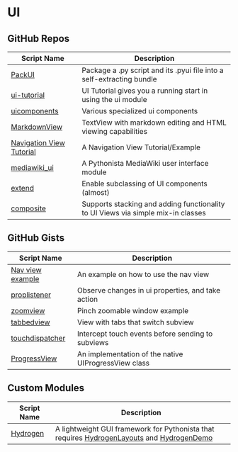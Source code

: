 # UI

GitHub Repos
------------

| Script Name        | Description   | 
| -------------      | ------------- |
| [PackUI]           | Package a .py script and its .pyui file into a self-extracting bundle |
| [ui-tutorial][]    | UI Tutorial gives you a running start in using the ui module |
| [uicomponents][]   | Various specialized ui components |
| [MarkdownView]     | TextView with markdown editing and HTML viewing capabilities |
| [Navigation View Tutorial] | A Navigation View Tutorial/Example |
| [mediawiki_ui] | A Pythonista MediaWiki user interface module |
| [extend] | Enable subclassing of UI components (almost) |
| [composite] | Supports stacking and adding functionality to UI Views via simple mix-in classes |

GitHub Gists
------------
| Script Name        | Description   | 
| -------------      | ------------- | 
| [Nav view example][]     | An example on how to use the nav view |
| [proplistener][]     | Observe changes in ui properties, and take action|
| [zoomview][]     | Pinch zoomable window example  |
| [tabbedview][]     | View with tabs that switch subview |
| [touchdispatcher][]     | Intercept touch events before sending to subviews|
| [ProgressView][] | An implementation of the native UIProgressView class |

Custom Modules
------------

| Script Name        | Description   | 
| -------------      | ------------- | 
| [Hydrogen][]      | A lightweight GUI framework for Pythonista that requires [HydrogenLayouts][] and [HydrogenDemo][]|

[PackUI]: https://github.com/dgelessus/pythonista-scripts/blob/master/PackUI.py
[ui-tutorial]: https://github.com/humberry/ui-tutorial
[Nav view example]: https://gist.github.com/tjferry14/9ea8bfc0c8d089cdb530
[Hydrogen]: https://gist.github.com/BashedCrab/5924965
[HydrogenLayouts]: https://gist.github.com/BashedCrab/6103019
[HydrogenDemo]: https://gist.github.com/BashedCrab/5953776
[uicomponents]: https://github.com/jsbain/uicomponents
[zoomview]: https://gist.github.com/jsbain/6e4e406b07f52a68d961
[touchdispatcher]: https://gist.github.com/jsbain/1cf350e92bb5f59706ca
[tabbedview]: https://gist.github.com/jsbain/fcadaffff4be09c4ec78
[proplistener]: https://gist.github.com/jsbain/87cf25db0d3f1b16c512
[MarkdownView]: https://github.com/mikaelho/pythonista-markdownview
[ProgressView]: https://gist.github.com/blmacbeth/60bacd65c89e5290f452
[Navigation View Tutorial]: https://github.com/TutorialDoctor/Pythonista-Projects/tree/master/Projects/UI/Navigation%20View%20Tutorial
[mediawiki_ui]: https://github.com/disorientedperson/mediawiki_ui
[extend]: https://github.com/mikaelho/extend
[composite]: https://github.com/mikaelho/pythonista-composite
